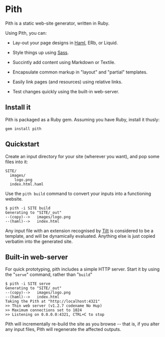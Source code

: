 Pith
====

Pith is a static web-site generator, written in Ruby.

Using Pith, you can:

* Lay-out your page designs in [Haml][haml], ERb, or Liquid.

* Style things up using [Sass][sass].

* Succintly add content using Markdown or Textile.

* Encapsulate common markup in "layout" and "partial" templates.

* Easily link pages (and resources) using relative links.

* Test changes quickly using the built-in web-server.

Install it
----------

Pith is packaged as a Ruby gem.  Assuming you have Ruby, install it thusly:

    gem install pith

Quickstart
----------

Create an input directory for your site (wherever you want), and pop some files into it:

    SITE/
      images/
        logo.png
      index.html.haml

Use the `pith build` command to convert your inputs into a functioning website.

    $ pith -i SITE build
    Generating to "SITE/_out"
    --(copy)-->   images/logo.png
    --(haml)-->   index.html

Any input file with an extension recognised by [Tilt][tilt] is considered to be a template, and will be dynamically evaluated.  Anything else is just copied verbatim into the generated site.

Built-in web-server
-------------------

For quick prototyping, pith includes a simple HTTP server.  Start it by using the "`serve`" command, rather than "`build`"

    $ pith -i SITE serve
    Generating to "SITE/_out"
    --(copy)-->   images/logo.png
    --(haml)-->   index.html
    Taking the Pith at "http://localhost:4321"
    >> Thin web server (v1.2.7 codename No Hup)
    >> Maximum connections set to 1024
    >> Listening on 0.0.0.0:4321, CTRL+C to stop

Pith will incrementally re-build the site as you browse -- that is, if you alter any input files, Pith will regenerate the affected outputs.

[tilt]: http://github.com/rtomayko/tilt/
[haml]: http://haml-lang.com
[sass]: http://sass-lang.com
